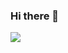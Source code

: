 ### Hi there 👋

<!--
**MaysamTurk/MaysamTurk** is a ✨ _special_ ✨ repository because its `README.md` (this file) appears on your GitHub profile.

Here are some ideas to get you started:

- 🔭 I’m currently working on ...
- 🌱 I’m currently learning ...
- 👯 I’m looking to collaborate on ...
- 🤔 I’m looking for help with ...
- 💬 Ask me about ...
- 📫 How to reach me: ...
- 😄 Pronouns: ...
- ⚡ Fun fact: ...
-->
<img src="https://camo.githubusercontent.com/a83a3bec4340a1d386bedb693288b6c16faf9cb49032722bbdae9cfc9897a113/68747470733a2f2f692e70696e696d672e636f6d2f6f726967696e616c732f64642f63652f63642f64646365636464346337643239646338323932306431663938633132303933332e676966">
